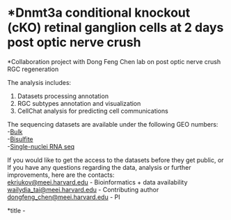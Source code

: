 # *Dnmt3a conditional knockout (cKO) retinal ganglion cells at 2 days post optic nerve crush
*Collaboration project with Dong Feng Chen lab on post optic nerve crush RGC regeneration

The analysis includes: <br />
1. Datasets processing annotation <br />
2. RGC subtypes annotation and visualization <br />
3. CellChat analysis for predicting cell communications <br />

The sequencing datasets are available under the following GEO numbers: <br />
-[Bulk](https://www.ncbi.nlm.nih.gov/geo/query/acc.cgi?acc=GSE229033) <br />
-[Bisulfite](https://www.ncbi.nlm.nih.gov/geo/query/acc.cgi?acc=GSE229034) <br />
-[Single-nuclei RNA seq](https://www.ncbi.nlm.nih.gov/geo/query/acc.cgi?acc=GSE228627) <br />

If you would like to get the access to the datasets before they get public, or\
If you have any questions regarding the data, analysis or further improvements, here are the contacts: <br />
ekriukov@meei.harvard.edu - Bioinformatics + data availability\
wailydia_tai@meei.harvard.edu - Contributing author\
dongfeng_chen@meei.harvard.edu - PI

*title - 
